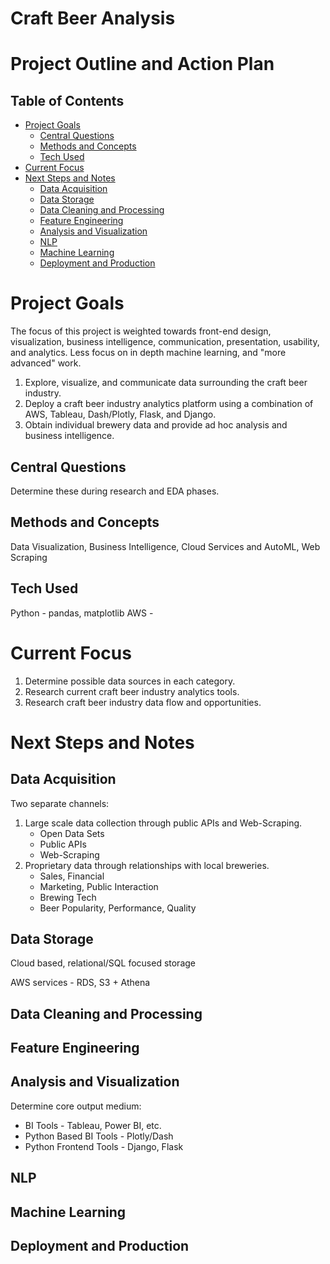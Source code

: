 # Craft Beer Analysis
# Project Outline and Action Plan

## Table of Contents
* [Project Goals](#Project-Goals)
    * [Central Questions](#Central-Questions)
    * [Methods and Concepts](#Methods-and-Concepts)
    * [Tech Used](#Tech-Used)
* [Current Focus](#Current-Focus)
* [Next Steps and Notes](#Next-Steps-and-Notes)
    * [Data Acquisition](#Data-Acquisition)
    * [Data Storage](#Data-Storage)
    * [Data Cleaning and Processing](#Data-Cleaning-and-Processing)
    * [Feature Engineering](#Feature-Engineering)
    * [Analysis and Visualization](#Analysis-and-Visualization)
    * [NLP](#NLP)
    * [Machine Learning](#Machine-Learning)
    * [Deployment and Production](#Deployment-and-Production)

# Project Goals

The focus of this project is weighted towards front-end design, visualization, business intelligence, communication, presentation, usability, and analytics.
Less focus on in depth machine learning, and "more advanced" work.

1. Explore, visualize, and communicate data surrounding the craft beer industry.
2. Deploy a craft beer industry analytics platform using a combination of AWS, Tableau, Dash/Plotly, Flask, and Django.
3. Obtain individual brewery data and provide ad hoc analysis and business intelligence.

## Central Questions

Determine these during research and EDA phases.

## Methods and Concepts

Data Visualization, Business Intelligence, Cloud Services and AutoML, Web Scraping

## Tech Used

Python - pandas, matplotlib
AWS - 

# Current Focus

1. Determine possible data sources in each category.
2. Research current craft beer industry analytics tools.
3. Research craft beer industry data flow and opportunities.

# Next Steps and Notes

## Data Acquisition

Two separate channels:
1. Large scale data collection through public APIs and Web-Scraping.
    * Open Data Sets
    * Public APIs
    * Web-Scraping
2. Proprietary data through relationships with local breweries.
    * Sales, Financial
    * Marketing, Public Interaction
    * Brewing Tech
    * Beer Popularity, Performance, Quality

## Data Storage

Cloud based, relational/SQL focused storage

AWS services - RDS, S3 + Athena

## Data Cleaning and Processing

## Feature Engineering

## Analysis and Visualization

Determine core output medium:
* BI Tools - Tableau, Power BI, etc.
* Python Based BI Tools - Plotly/Dash
* Python Frontend Tools - Django, Flask

## NLP

## Machine Learning

## Deployment and Production